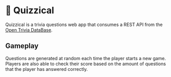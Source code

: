 # 🌋 Quizzical

Quizzical is a trivia questions web app that consumes a REST API from the [Open Trivia DataBase](https://opentdb.com/). 
## Gameplay
Questions are generated at random each time the player starts a new game. Players are also able to check their score based on the amount of questions that the player has answered correctly.
 
